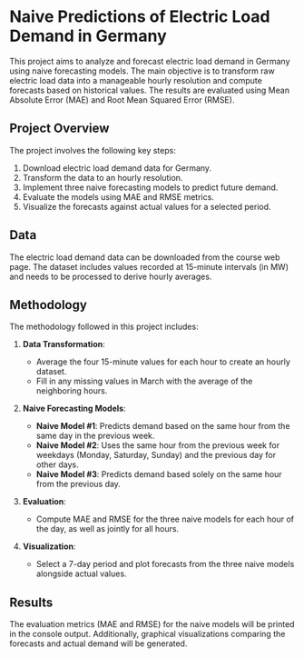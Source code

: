 # Naive Predictions of Electric Load Demand in Germany

This project aims to analyze and forecast electric load demand in Germany using naive forecasting models. The main objective is to transform raw electric load data into a manageable hourly resolution and compute forecasts based on historical values. The results are evaluated using Mean Absolute Error (MAE) and Root Mean Squared Error (RMSE).

## Project Overview

The project involves the following key steps:
1. Download electric load demand data for Germany.
2. Transform the data to an hourly resolution.
3. Implement three naive forecasting models to predict future demand.
4. Evaluate the models using MAE and RMSE metrics.
5. Visualize the forecasts against actual values for a selected period.

## Data

The electric load demand data can be downloaded from the course web page. The dataset includes values recorded at 15-minute intervals (in MW) and needs to be processed to derive hourly averages.

## Methodology

The methodology followed in this project includes:

1. **Data Transformation**:
   - Average the four 15-minute values for each hour to create an hourly dataset.
   - Fill in any missing values in March with the average of the neighboring hours.

2. **Naive Forecasting Models**:
   - **Naive Model #1**: Predicts demand based on the same hour from the same day in the previous week.
   - **Naive Model #2**: Uses the same hour from the previous week for weekdays (Monday, Saturday, Sunday) and the previous day for other days.
   - **Naive Model #3**: Predicts demand based solely on the same hour from the previous day.

3. **Evaluation**:
   - Compute MAE and RMSE for the three naive models for each hour of the day, as well as jointly for all hours.

4. **Visualization**:
   - Select a 7-day period and plot forecasts from the three naive models alongside actual values.

## Results

The evaluation metrics (MAE and RMSE) for the naive models will be printed in the console output. Additionally, graphical visualizations comparing the forecasts and actual demand will be generated.

